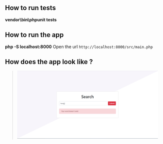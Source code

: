 ## How to run tests
 **vendor\bin\phpunit tests**

## How to run the app
   **php -S localhost:8000**
   Open the url `http://localhost:8000/src/main.php`

## How does the app look like ?
 > ![alt text](https://github.com/ValValeria/Guzzle/blob/master/screen.png?raw=true)
